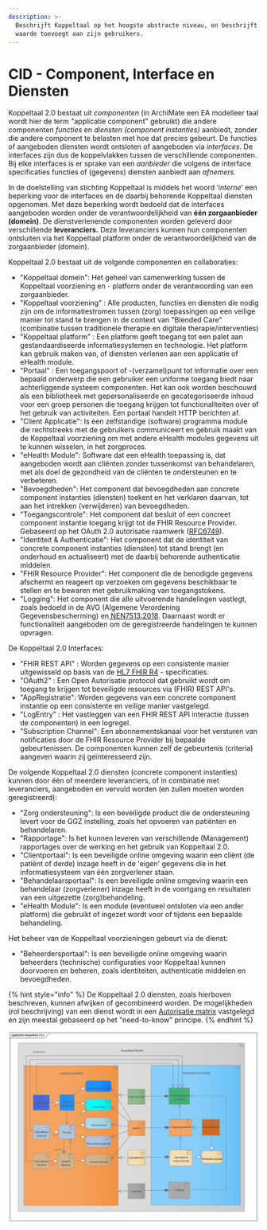 ```yaml
---
description: >-
  Beschrijft Koppeltaal op het hoogste abstracte niveau, en beschrijft iets dat
  waarde toevoegt aan zijn gebruikers.
---
```


# CID - Component, Interface en Diensten

Koppeltaal 2.0 bestaat uit _componenten_ (in ArchiMate een EA modelleer taal wordt hier de term "applicatie component" gebruikt) die andere componenten _functies_ en _diensten (component instanties)_ aanbiedt, zonder die andere component te belasten met hoe dat precies gebeurt. De functies of aangeboden diensten wordt ontsloten of aangeboden via _interfaces_. De interfaces zijn dus de koppelvlakken tussen de verschillende componenten. Bij elke interfaces is er sprake van een _aanbieder_ die volgens de interface specificaties functies of (gegevens) diensten aanbiedt aan _afnemers_.

In de doelstelling van stichting Koppeltaal is middels het woord ‘_interne_’ een beperking voor de interfaces en de daarbij behorende Koppeltaal diensten opgenomen. Met deze beperking wordt bedoeld dat de interfaces aangeboden worden onder de verantwoordelijkheid van **één zorgaanbieder (domein)**. De dienstverlenende componenten worden geleverd door verschillende **leveranciers.** Deze leveranciers kunnen hun componenten ontsluiten via het Koppeltaal platform onder de verantwoordelijkheid van de zorgaanbieder (domein).

Koppeltaal 2.0 bestaat uit de volgende componenten en collaboraties:

* "Koppeltaal domein": Het geheel van samenwerking tussen de Koppeltaal voorziening en - platform onder de verantwoording van een zorgaanbieder.
* "Koppeltaal voorziening" : Alle producten, functies en diensten die nodig zijn om de informatiestromen tussen (zorg) toepassingen op een veilige manier tot stand te brengen in de context van "Blended Care" (combinatie tussen traditionele therapie en digitale therapie/interventies)
* "Koppeltaal platform" : Een platform geeft toegang tot een palet aan gestandaardiseerde informatiesystemen en technologie. Het platform kan gebruik maken van, of diensten verlenen aan een applicatie of eHealth module.
* "Portaal" : Een toegangspoort of -(verzamel)punt tot informatie over een bepaald onderwerp die een gebruiker een uniforme toegang biedt naar achterliggende systeem componenten. Het kan ook worden beschouwd als een bibliotheek met gepersonaliseerde en gecategoriseerde inhoud voor een groep personen die toegang krijgen tot functionaliteiten over of het gebruik van activiteiten. Een portaal handelt HTTP berichten af.
* "Client Applicatie":  Is een zelfstandige (software) programma module die rechtstreeks met de gebruikers communiceert en gebruik maakt van de Koppeltaal voorziening om met andere eHealth modules gegevens uit te kunnen wisselen, in het zorgproces. &#x20;
* &#x20;"eHealth Module":  Software dat een eHealth toepassing is, dat aangeboden wordt aan cliënten zonder tussenkomst van behandelaren, met als doel de gezondheid van de cliënten te ondersteunen en te verbeteren.
* "Bevoegdheden": Het component dat bevoegdheden aan concrete component instanties (diensten) toekent en het verklaren daarvan, tot aan het intrekken (verwijderen) van bevoegdheden.
* "Toegangscontrole": Het component dat besluit of een concreet component instantie toegang krijgt tot de FHIR Resource Provider. Gebaseerd op het OAuth 2.0 autorisatie raamwerk ([RFC6749](https://tools.ietf.org/html/rfc6749)).
* "Identiteit & Authenticatie": Het component dat de identiteit van concrete component instanties (diensten) tot stand brengt (en onderhoud en actualiseert) met de daarbij behorende authenticatie middelen.&#x20;
* "FHIR Resource Provider": Het component die de benodigde gegevens afschermt en reageert op verzoeken om gegevens beschikbaar te stellen en te bewaren met gebruikmaking van toegangstokens.
* "Logging": Het component die alle uitvoerende handelingen vastlegt, zoals bedoeld in de AVG (Algemene Verordening Gegevensbescherming) en[ NEN7513:2018](https://www.nen.nl/nen-7513-2018-nl-245399). Daarnaast wordt er functionaliteit aangeboden om de geregistreerde handelingen te kunnen opvragen.

De Koppeltaal 2.0 Interfaces:

* "FHIR REST API" : Worden gegevens op een consistente manier uitgewisseld op basis van de [HL7 FHIR R4](https://www.hl7.org/fhir/R4/history.html) - specificaties.&#x20;
* "OAuth2" : Een Open Autorisatie protocol dat gebruikt wordt om toegang te krijgen tot beveiligde resources via (FHIR) REST API's.
* "AppRegistratie": Worden gegevens van een concrete component instantie op een consistente en veilige manier vastgelegd.&#x20;
* "LogEntry" : Het vastleggen van een FHIR REST API interactie (tussen de componenten) in een logregel.
* "Subscription Channel": Een abonnementskanaal voor het versturen van notificaties door de FHIR Resource Provider bij bepaalde gebeurtenissen. De componenten kunnen zelf de gebeurtenis (criteria) aangeven waarin zij geïnteresseerd zijn.

De volgende Koppeltaal 2.0 diensten (concrete component instanties) kunnen door één of meerdere leveranciers, of in combinatie met leveranciers, aangeboden en vervuld worden (en zullen moeten worden geregistreerd):

* "Zorg ondersteuning": Is een beveiligde product die de ondersteuning levert voor de GGZ instelling, zoals het opvoeren van patiënten en behandelaren.
* "Rapportage": Is het kunnen leveren van verschillende (Management) rapportages over de werking en het gebruik van Koppeltaal 2.0.
* "Clientportaal": Is een beveiligde online omgeving waarin een cliënt (de patiënt of derde) inzage heeft in de 'eigen' gegevens die in het informatiesysteem van één zorgverlener staan.
* "Behandelaarsportaal": Is een beveiligde online omgeving waarin een behandelaar (zorgverlener) inzage heeft in de voortgang en resultaten van een uitgezette (zorg)behandeling.
* "eHealth Module": Is een module (eventueel ontsloten via een ander platform) die gebruikt of ingezet wordt voor of tijdens een bepaalde behandeling.

Het beheer van de Koppeltaal voorzieningen gebeurt via de dienst:

* "Beheerdersportaal": Is een beveiligde online omgeving waarin beheerders (technische) configuraties voor Koppeltaal kunnen doorvoeren en beheren, zoals identiteiten, authenticatie middelen en bevoegdheden.

{% hint style="info" %}
De Koppeltaal 2.0 diensten, zoals hierboven beschreven, kunnen afwijken of gecombineerd worden. De mogelijkheden (rol beschrijving) van een dienst wordt in een [Autorisatie matrix](https://confluence.vzvz.nl/pages/viewpage.action?pageId=90876067) vastgelegd en zijn meestal gebaseerd op het "need-to-know" principe.
{% endhint %}

![\`Koppeltaal 2.0](<../../.gitbook/assets/Koppeltaal 2.0 2.jpg>)
